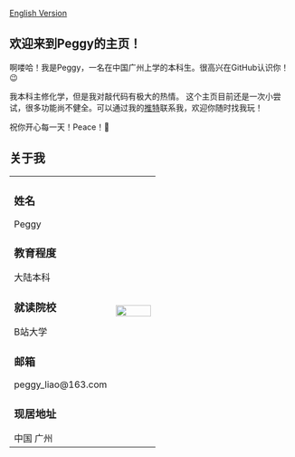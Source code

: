 <!--this is chinese version-->
<a href="/index.html">English Version</a>
## 欢迎来到Peggy的主页！
啊喽哈！我是Peggy，一名在中国广州上学的本科生。很高兴在GitHub认识你！:wink:

我本科主修化学，但是我对敲代码有极大的热情。 这个主页目前还是一次小尝试，很多功能尚不健全。可以通过我的[推特](https://twitter.com/peggrio)联系我，欢迎你随时找我玩！

祝你开心每一天！Peace！:hugs:

<!--
You can use the [editor on GitHub](https://github.com/peggrio/peggrio.github.io/edit/main/index.md) to maintain and preview the content for your website in Markdown files.
Whenever you commit to this repository, GitHub Pages will run [Jekyll](https://jekyllrb.com/) to rebuild the pages in your site, from the content in your Markdown files.
-->
## 关于我
<table border="0">
  <tr>
    <td width="70%">
<h3> 姓名</h3>
Peggy
<h3> 教育程度 </h3>
大陆本科
<h3>就读院校</h3>
B站大学
<h3> 邮箱</h3>
peggy_liao@163.com
<h3>现居地址</h3>
中国 广州
      </td>
    <td width="30%">
        <img src="/202114.jpg" width="100%">
    </td>
  </tr>
</table>
